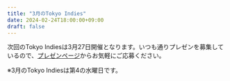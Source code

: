 ```yaml
---
title: "3月のTokyo Indies"
date: 2024-02-24T18:00:00+09:00
draft: false
---
```


次回のTokyo Indiesは3月27日開催となります。いつも通りプレゼンを募集しているので、[プレゼンページ](/present)からお気軽にご応募ください。

※3月のTokyo Indiesは第4の水曜日です。
